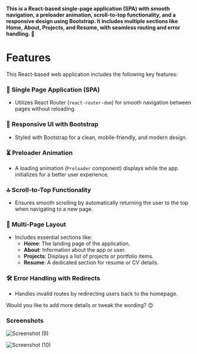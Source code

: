 **This is a React-based single-page application (SPA) with smooth navigation, a preloader animation, scroll-to-top functionality, and a responsive design using Bootstrap. It includes multiple sections like Home, About, Projects, and Resume, with seamless routing and error handling. 🚀**

# Features  

This React-based web application includes the following key features:  

### 🚀 **Single Page Application (SPA)**  
- Utilizes React Router (`react-router-dom`) for smooth navigation between pages without reloading.  

### 🎨 **Responsive UI with Bootstrap**  
- Styled with Bootstrap for a clean, mobile-friendly, and modern design.  

### ⏳ **Preloader Animation**  
- A loading animation (`Preloader` component) displays while the app initializes for a better user experience.  

### 🔝 **Scroll-to-Top Functionality**  
- Ensures smooth scrolling by automatically returning the user to the top when navigating to a new page.  

### 📄 **Multi-Page Layout**  
- Includes essential sections like:  
  - **Home**: The landing page of the application.  
  - **About**: Information about the app or user.  
  - **Projects**: Displays a list of projects or portfolio items.  
  - **Resume**: A dedicated section for resume or CV details.  

### 🛠️ **Error Handling with Redirects**  
- Handles invalid routes by redirecting users back to the homepage.  

Would you like to add more details or tweak the wording? 😊

### Screenshots

![Screenshot (9)](https://github.com/user-attachments/assets/1871e744-9693-4357-8cf4-8a0a3403b176)


![Screenshot (10)](https://github.com/user-attachments/assets/9b385981-a7fc-45a2-898e-aa8dcff21e0f)



